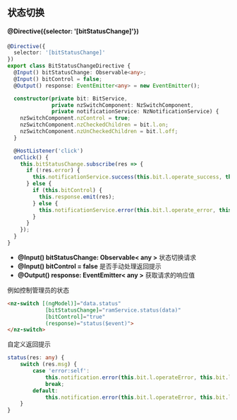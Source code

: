 ## 状态切换

#### @Directive({selector: '[bitStatusChange]'})

```typescript
@Directive({
  selector: '[bitStatusChange]'
})
export class BitStatusChangeDirective {
  @Input() bitStatusChange: Observable<any>;
  @Input() bitControl = false;
  @Output() response: EventEmitter<any> = new EventEmitter();

  constructor(private bit: BitService,
              private nzSwitchComponent: NzSwitchComponent,
              private notificationService: NzNotificationService) {
    nzSwitchComponent.nzControl = true;
    nzSwitchComponent.nzCheckedChildren = bit.l.on;
    nzSwitchComponent.nzUnCheckedChildren = bit.l.off;
  }

  @HostListener('click')
  onClick() {
    this.bitStatusChange.subscribe(res => {
      if (!res.error) {
        this.notificationService.success(this.bit.l.operate_success, this.bit.l.status_success);
      } else {
        if (this.bitControl) {
          this.response.emit(res);
        } else {
          this.notificationService.error(this.bit.l.operate_error, this.bit.l.status_error);
        }
      }
    });
  }
}
```

- **@Input() bitStatusChange: Observable< any >** 状态切换请求
- **@Input() bitControl = false** 是否手动处理返回提示
- **@Output() response: EventEmitter< any >** 获取请求的响应值

例如控制管理员的状态

```html
<nz-switch [(ngModel)]="data.status"
            [bitStatusChange]="ramService.status(data)"
            [bitControl]="true"
            (response)="status($event)">
</nz-switch>
```

自定义返回提示

```typescript
status(res: any) {
    switch (res.msg) {
        case 'error:self':
            this.notification.error(this.bit.l.operateError, this.bit.l.errorStatusSelf);
            break;
        default:
            this.notification.error(this.bit.l.operateError, this.bit.l.statusError);
    }
}
```
